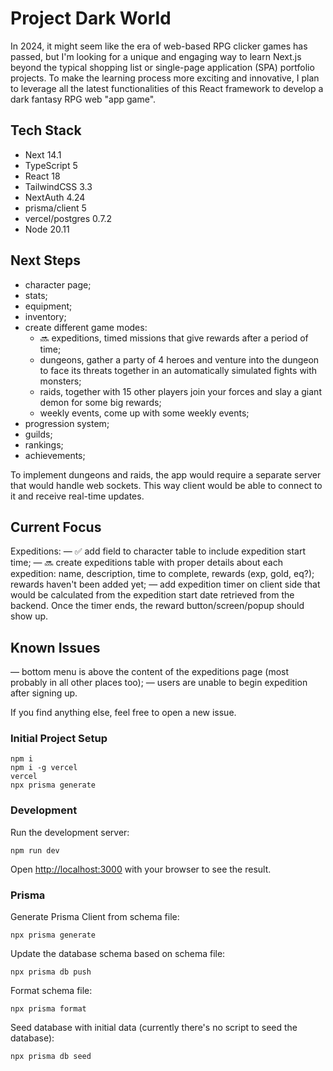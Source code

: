 # Project Dark World

In 2024, it might seem like the era of web-based RPG clicker games has passed, but I'm looking for a unique and engaging way to learn Next.js beyond the typical shopping list or single-page application (SPA) portfolio projects. To make the learning process more exciting and innovative, I plan to leverage all the latest functionalities of this React framework to develop a dark fantasy RPG web "app game".

## Tech Stack

- Next 14.1
- TypeScript 5
- React 18
- TailwindCSS 3.3
- NextAuth 4.24
- prisma/client 5
- vercel/postgres 0.7.2
- Node 20.11

## Next Steps

- character page;
- stats;
- equipment;
- inventory;
- create different game modes:
  - 🔜 expeditions, timed missions that give rewards after a period of time;
  - dungeons, gather a party of 4 heroes and venture into the dungeon to face its threats together in an automatically simulated fights with monsters;
  - raids, together with 15 other players join your forces and slay a giant demon for some big rewards;
  - weekly events, come up with some weekly events;
- progression system;
- guilds;
- rankings;
- achievements;

To implement dungeons and raids, the app would require a separate server that would handle web sockets. This way client would be able to connect to it and receive real-time updates.

## Current Focus

Expeditions:
— ✅️ add field to character table to include expedition start time;
— 🔜 create expeditions table with proper details about each expedition: name, description, time to complete, rewards (exp, gold, eq?); rewards haven't been added yet;
— add expedition timer on client side that would be calculated from the expedition start date retrieved from the backend. Once the timer ends, the reward button/screen/popup should show up.

## Known Issues

— bottom menu is above the content of the expeditions page (most probably in all other places too);
— users are unable to begin expedition after signing up.

If you find anything else, feel free to open a new issue.






### Initial Project Setup

```
npm i
npm i -g vercel
vercel
npx prisma generate
```

### Development

Run the development server:

```
npm run dev
```

Open [http://localhost:3000](http://localhost:3000) with your browser to see the result.

### Prisma

Generate Prisma Client from schema file:

```
npx prisma generate
```

Update the database schema based on schema file:

```
npx prisma db push
```

Format schema file:

```
npx prisma format
```

Seed database with initial data (currently there's no script to seed the database):

```
npx prisma db seed
```
